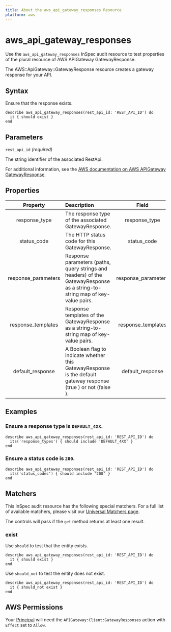 ```yaml
---
title: About the aws_api_gateway_responses Resource
platform: aws
---
```


# aws_api_gateway_responses

Use the `aws_api_gateway_responses` InSpec audit resource to test properties of the plural resource of AWS APIGateway GatewayResponse.

The AWS::ApiGateway::GatewayResponse resource creates a gateway response for your API.

## Syntax

Ensure that the response exists.

    describe aws_api_gateway_responses(rest_api_id: 'REST_API_ID') do
      it { should exist }
    end

## Parameters

`rest_api_id` _(required)_

The string identifier of the associated RestApi.

For additional information, see the [AWS documentation on AWS APIGateway GatewayResponse](https://docs.aws.amazon.com/AWSCloudFormation/latest/UserGuide/aws-resource-apigateway-gatewayresponse.html).

## Properties

| Property | Description | Field |
| :---: | :--- | :---: |
| response_type | The response type of the associated GatewayResponse. | response_type |
| status_code | The HTTP status code for this GatewayResponse. | status_code |
| response_parameters | Response parameters (paths, query strings and headers) of the GatewayResponse as a string-to-string map of key-value pairs. | response_parameters |
| response_templates | Response templates of the GatewayResponse as a string-to-string map of key-value pairs. | response_templates |
| default_response | A Boolean flag to indicate whether this GatewayResponse is the default gateway response (true ) or not (false ). | default_response |

## Examples

### Ensure a response type is `DEFAULT_4XX`.

    describe aws_api_gateway_responses(rest_api_id: 'REST_API_ID') do
      its('response_types') { should include 'DEFAULT_4XX' }
    end

### Ensure a status code is `200`.

    describe aws_api_gateway_responses(rest_api_id: 'REST_API_ID') do
      its('status_codes') { should include '200' }
    end

## Matchers

This InSpec audit resource has the following special matchers. For a full list of available matchers, please visit our [Universal Matchers page](https://www.inspec.io/docs/reference/matchers/).

The controls will pass if the `get` method returns at least one result.

### exist

Use `should` to test that the entity exists.

    describe aws_api_gateway_responses(rest_api_id: 'REST_API_ID') do
      it { should exist }
    end

Use `should_not` to test the entity does not exist.

    describe aws_api_gateway_responses(rest_api_id: 'REST_API_ID') do
      it { should_not exist }
    end

## AWS Permissions

Your [Principal](https://docs.aws.amazon.com/IAM/latest/UserGuide/intro-structure.html#intro-structure-principal) will need the `APIGateway:Client:GatewayResponses` action with `Effect` set to `Allow`.